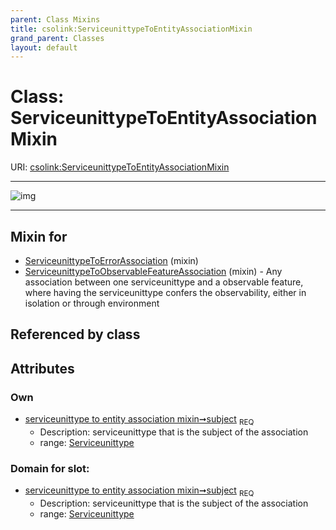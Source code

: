 ```yaml
---
parent: Class Mixins
title: csolink:ServiceunittypeToEntityAssociationMixin
grand_parent: Classes
layout: default
---
```


# Class: ServiceunittypeToEntityAssociationMixin




URI: [csolink:ServiceunittypeToEntityAssociationMixin](https://w3id.org/csolink/vocab/ServiceunittypeToEntityAssociationMixin)


---

![img](http://yuml.me/diagram/nofunky;dir:TB/class/[Serviceunittype]%3Csubject%201..1-%20[ServiceunittypeToEntityAssociationMixin],[ServiceunittypeToObservableFeatureAssociation]uses%20-.-%3E[ServiceunittypeToEntityAssociationMixin],[ServiceunittypeToErrorAssociation]uses%20-.-%3E[ServiceunittypeToEntityAssociationMixin],[ServiceunittypeToObservableFeatureAssociation],[ServiceunittypeToErrorAssociation],[Serviceunittype])

---


## Mixin for

 * [ServiceunittypeToErrorAssociation](ServiceunittypeToErrorAssociation.md) (mixin) 
 * [ServiceunittypeToObservableFeatureAssociation](ServiceunittypeToObservableFeatureAssociation.md) (mixin)  - Any association between one serviceunittype and a observable feature, where having the serviceunittype confers the observability, either in isolation or through environment

## Referenced by class


## Attributes


### Own

 * [serviceunittype to entity association mixin➞subject](serviceunittype_to_entity_association_mixin_subject.md)  <sub>REQ</sub>
    * Description: serviceunittype that is the subject of the association
    * range: [Serviceunittype](Serviceunittype.md)

### Domain for slot:

 * [serviceunittype to entity association mixin➞subject](serviceunittype_to_entity_association_mixin_subject.md)  <sub>REQ</sub>
    * Description: serviceunittype that is the subject of the association
    * range: [Serviceunittype](Serviceunittype.md)
